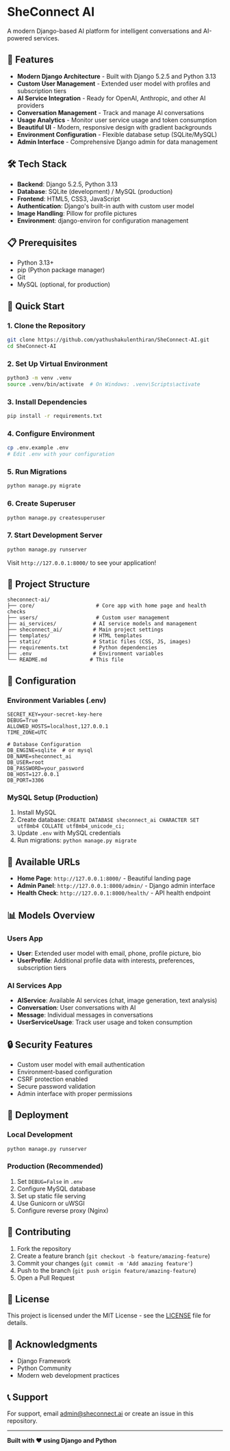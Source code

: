 # SheConnect AI

A modern Django-based AI platform for intelligent conversations and AI-powered services.

## 🚀 Features

- **Modern Django Architecture** - Built with Django 5.2.5 and Python 3.13
- **Custom User Management** - Extended user model with profiles and subscription tiers
- **AI Service Integration** - Ready for OpenAI, Anthropic, and other AI providers
- **Conversation Management** - Track and manage AI conversations
- **Usage Analytics** - Monitor user service usage and token consumption
- **Beautiful UI** - Modern, responsive design with gradient backgrounds
- **Environment Configuration** - Flexible database setup (SQLite/MySQL)
- **Admin Interface** - Comprehensive Django admin for data management

## 🛠️ Tech Stack

- **Backend**: Django 5.2.5, Python 3.13
- **Database**: SQLite (development) / MySQL (production)
- **Frontend**: HTML5, CSS3, JavaScript
- **Authentication**: Django's built-in auth with custom user model
- **Image Handling**: Pillow for profile pictures
- **Environment**: django-environ for configuration management

## 📋 Prerequisites

- Python 3.13+
- pip (Python package manager)
- Git
- MySQL (optional, for production)

## 🚀 Quick Start

### 1. Clone the Repository
```bash
git clone https://github.com/yathushakulenthiran/SheConnect-AI.git
cd SheConnect-AI
```

### 2. Set Up Virtual Environment
```bash
python3 -m venv .venv
source .venv/bin/activate  # On Windows: .venv\Scripts\activate
```

### 3. Install Dependencies
```bash
pip install -r requirements.txt
```

### 4. Configure Environment
```bash
cp .env.example .env
# Edit .env with your configuration
```

### 5. Run Migrations
```bash
python manage.py migrate
```

### 6. Create Superuser
```bash
python manage.py createsuperuser
```

### 7. Start Development Server
```bash
python manage.py runserver
```

Visit `http://127.0.0.1:8000/` to see your application!

## 📁 Project Structure

```
sheconnect-ai/
├── core/                    # Core app with home page and health checks
├── users/                   # Custom user management
├── ai_services/            # AI service models and management
├── sheconnect_ai/          # Main project settings
├── templates/              # HTML templates
├── static/                 # Static files (CSS, JS, images)
├── requirements.txt        # Python dependencies
├── .env                    # Environment variables
└── README.md              # This file
```

## 🔧 Configuration

### Environment Variables (.env)
```env
SECRET_KEY=your-secret-key-here
DEBUG=True
ALLOWED_HOSTS=localhost,127.0.0.1
TIME_ZONE=UTC

# Database Configuration
DB_ENGINE=sqlite  # or mysql
DB_NAME=sheconnect_ai
DB_USER=root
DB_PASSWORD=your_password
DB_HOST=127.0.0.1
DB_PORT=3306
```

### MySQL Setup (Production)
1. Install MySQL
2. Create database: `CREATE DATABASE sheconnect_ai CHARACTER SET utf8mb4 COLLATE utf8mb4_unicode_ci;`
3. Update `.env` with MySQL credentials
4. Run migrations: `python manage.py migrate`

## 🎯 Available URLs

- **Home Page**: `http://127.0.0.1:8000/` - Beautiful landing page
- **Admin Panel**: `http://127.0.0.1:8000/admin/` - Django admin interface
- **Health Check**: `http://127.0.0.1:8000/health/` - API health endpoint

## 📊 Models Overview

### Users App
- **User**: Extended user model with email, phone, profile picture, bio
- **UserProfile**: Additional profile data with interests, preferences, subscription tiers

### AI Services App
- **AIService**: Available AI services (chat, image generation, text analysis)
- **Conversation**: User conversations with AI
- **Message**: Individual messages in conversations
- **UserServiceUsage**: Track user usage and token consumption

## 🔒 Security Features

- Custom user model with email authentication
- Environment-based configuration
- CSRF protection enabled
- Secure password validation
- Admin interface with proper permissions

## 🚀 Deployment

### Local Development
```bash
python manage.py runserver
```

### Production (Recommended)
1. Set `DEBUG=False` in `.env`
2. Configure MySQL database
3. Set up static file serving
4. Use Gunicorn or uWSGI
5. Configure reverse proxy (Nginx)

## 🤝 Contributing

1. Fork the repository
2. Create a feature branch (`git checkout -b feature/amazing-feature`)
3. Commit your changes (`git commit -m 'Add amazing feature'`)
4. Push to the branch (`git push origin feature/amazing-feature`)
5. Open a Pull Request

## 📝 License

This project is licensed under the MIT License - see the [LICENSE](LICENSE) file for details.

## 🙏 Acknowledgments

- Django Framework
- Python Community
- Modern web development practices

## 📞 Support

For support, email admin@sheconnect.ai or create an issue in this repository.

---

**Built with ❤️ using Django and Python**
